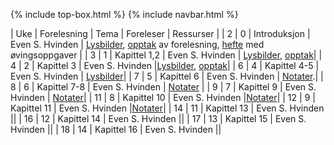 {% include top-box.html %} <!-- Kode for å inkludere boksen på toppen av siden. Se _config.yml for å gjøre endringer. -->
{% include navbar.html %} <!-- Kode for navigasjonsmeny. Se navbar.html for å gjøre endringer. -->
<!-- Gjør endringer under her -->

| Uke | Forelesning | Tema | Foreleser | Ressurser | 
| 2 | 0 | Introduksjon |  Even S. Hvinden | [Lysbilder](https://www.dropbox.com/s/04d7detrng2hw51/forelesning_1_sok1010_1016_v22.pdf?dl=0), [opptak](https://uit.cloud.panopto.eu/Panopto/Pages/Viewer.aspx?id=ac9f74c5-f849-4951-90d9-ae1c007e92c1) av forelesning, [hefte](https://www.dropbox.com/s/qlh9vo171ldm4yb/hefte.pdf?dl=0) med øvingsoppgaver |
| 3 | 1 | Kapittel 1,2 |  Even S. Hvinden | [Lysbilder](https://www.dropbox.com/s/nk3c61y3hpgz41v/forelesning_2_sok1010_1016_v22.pdf?dl=0), [opptak](https://uit.cloud.panopto.eu/Panopto/Pages/Viewer.aspx?id=8b5f747a-777b-47a2-97a2-ae2100be8f84)|
| 4 | 2 | Kapittel 3 |  Even S. Hvinden |[Lysbilder](https://www.dropbox.com/s/i5etkpf2mkhff5l/forelesning_3_sok1010_1016_v22.pdf?dl=0), [opptak](https://uit.cloud.panopto.eu/Panopto/Pages/Viewer.aspx?id=c347ae9f-3b3e-43bb-80fa-ae2e0088c37c)|
| 6 | 4 | Kapittel 4-5 |  Even S. Hvinden | [Lysbilder](https://www.dropbox.com/s/ayc3bq6sicimyb3/forelesning_4_sok1010_1016_v22.pdf?dl=0)|
| 7 | 5 | Kapittel 6 |  Even S. Hvinden | [Notater](https://www.dropbox.com/s/d82wff8x4gnr4a6/sok1010_forelesning5_notat.pdf?dl=0).|
| 8 | 6 | Kapittel 7-8 |  Even S. Hvinden | [Notater](https://www.dropbox.com/s/074bcfldoea8ero/notat_forelesning_6_sok1010.pdf?dl=0) |
| 9 | 7 | Kapittel 9 |  Even S. Hvinden | [Notater](https://www.dropbox.com/s/5zwil8x3u4ipb1j/Note%2028%20Feb%202022.pdf?dl=0)|
| 11 | 8 | Kapittel 10 |  Even S. Hvinden |[Notater](https://www.dropbox.com/s/cni909cql57umrx/notat%20forelesning%208.pdf?dl=0)|
| 12 | 9 | Kapittel 11 |  Even S. Hvinden |[Notater](https://www.dropbox.com/s/0walivg15p3mk3s/Notat%20forelesning%209.pdf?dl=0)|
| 14 | 11 | Kapittel 13 |  Even S. Hvinden ||
| 16 | 12 | Kapittel 14 |  Even S. Hvinden ||
| 17 | 13 | Kapittel 15 |  Even S. Hvinden ||
| 18 | 14 | Kapittel 16 |  Even S. Hvinden ||
